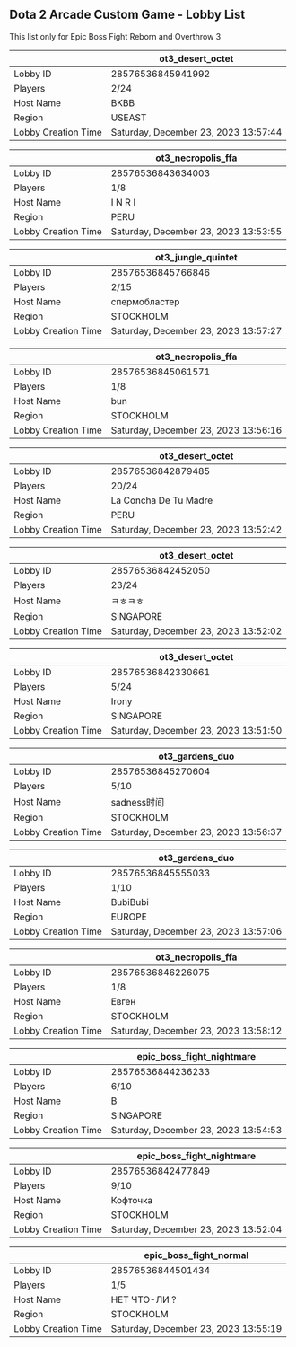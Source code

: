 ## Dota 2 Arcade Custom Game - Lobby List

This list only for Epic Boss Fight Reborn and Overthrow 3

|  | ot3_desert_octet |
| ------ | ------ |
| Lobby ID | 28576536845941992 |
| Players | 2/24 |
| Host Name | BKBB |
| Region | USEAST |
| Lobby Creation Time | Saturday, December 23, 2023 13:57:44 |


|  | ot3_necropolis_ffa |
| ------ | ------ |
| Lobby ID | 28576536843634003 |
| Players | 1/8 |
| Host Name | I N R I |
| Region | PERU |
| Lobby Creation Time | Saturday, December 23, 2023 13:53:55 |


|  | ot3_jungle_quintet |
| ------ | ------ |
| Lobby ID | 28576536845766846 |
| Players | 2/15 |
| Host Name | спермобластер |
| Region | STOCKHOLM |
| Lobby Creation Time | Saturday, December 23, 2023 13:57:27 |


|  | ot3_necropolis_ffa |
| ------ | ------ |
| Lobby ID | 28576536845061571 |
| Players | 1/8 |
| Host Name | bun |
| Region | STOCKHOLM |
| Lobby Creation Time | Saturday, December 23, 2023 13:56:16 |


|  | ot3_desert_octet |
| ------ | ------ |
| Lobby ID | 28576536842879485 |
| Players | 20/24 |
| Host Name | La Concha De Tu Madre |
| Region | PERU |
| Lobby Creation Time | Saturday, December 23, 2023 13:52:42 |


|  | ot3_desert_octet |
| ------ | ------ |
| Lobby ID | 28576536842452050 |
| Players | 23/24 |
| Host Name | ㅋㅎㅋㅎ |
| Region | SINGAPORE |
| Lobby Creation Time | Saturday, December 23, 2023 13:52:02 |


|  | ot3_desert_octet |
| ------ | ------ |
| Lobby ID | 28576536842330661 |
| Players | 5/24 |
| Host Name | Irony |
| Region | SINGAPORE |
| Lobby Creation Time | Saturday, December 23, 2023 13:51:50 |


|  | ot3_gardens_duo |
| ------ | ------ |
| Lobby ID | 28576536845270604 |
| Players | 5/10 |
| Host Name | sadness时间 |
| Region | STOCKHOLM |
| Lobby Creation Time | Saturday, December 23, 2023 13:56:37 |


|  | ot3_gardens_duo |
| ------ | ------ |
| Lobby ID | 28576536845555033 |
| Players | 1/10 |
| Host Name | BubiBubi |
| Region | EUROPE |
| Lobby Creation Time | Saturday, December 23, 2023 13:57:06 |


|  | ot3_necropolis_ffa |
| ------ | ------ |
| Lobby ID | 28576536846226075 |
| Players | 1/8 |
| Host Name | Евген |
| Region | STOCKHOLM |
| Lobby Creation Time | Saturday, December 23, 2023 13:58:12 |


|  | epic_boss_fight_nightmare |
| ------ | ------ |
| Lobby ID | 28576536844236233 |
| Players | 6/10 |
| Host Name | B |
| Region | SINGAPORE |
| Lobby Creation Time | Saturday, December 23, 2023 13:54:53 |


|  | epic_boss_fight_nightmare |
| ------ | ------ |
| Lobby ID | 28576536842477849 |
| Players | 9/10 |
| Host Name | Кофточка |
| Region | STOCKHOLM |
| Lobby Creation Time | Saturday, December 23, 2023 13:52:04 |


|  | epic_boss_fight_normal |
| ------ | ------ |
| Lobby ID | 28576536844501434 |
| Players | 1/5 |
| Host Name | НЕТ ЧТО-ЛИ ? |
| Region | STOCKHOLM |
| Lobby Creation Time | Saturday, December 23, 2023 13:55:19 |


